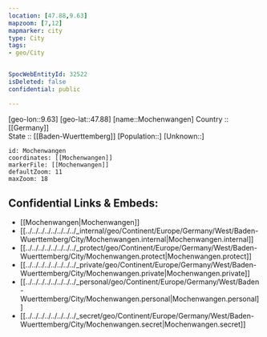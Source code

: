 ```yaml
---
location: [47.88,9.63] 
mapzoom: [7,12] 
mapmarker: city 
type: City
tags:
- geo/City


SpocWebEntityId: 32522
isDeleted: false
confidential: public

---
```

[geo-lon::9.63] 
[geo-lat::47.88] 
[name::Mochenwangen] 
Country :: [[Germany]]  
State :: [[Baden-Wuerttemberg]] 
[Population::] 
[Unknown::] 


```leaflet
id: Mochenwangen
coordinates: [[Mochenwangen]] 
markerFile: [[Mochenwangen]] 
defaultZoom: 11 
maxZoom: 18
```


## Confidential Links & Embeds: 
- [[Mochenwangen|Mochenwangen]]  
- [[../../../../../../../../_internal/geo/Continent/Europe/Germany/West/Baden-Wuerttemberg/City/Mochenwangen.internal|Mochenwangen.internal]] 
- [[../../../../../../../../_protect/geo/Continent/Europe/Germany/West/Baden-Wuerttemberg/City/Mochenwangen.protect|Mochenwangen.protect]] 
- [[../../../../../../../../_private/geo/Continent/Europe/Germany/West/Baden-Wuerttemberg/City/Mochenwangen.private|Mochenwangen.private]] 
- [[../../../../../../../../_personal/geo/Continent/Europe/Germany/West/Baden-Wuerttemberg/City/Mochenwangen.personal|Mochenwangen.personal]] 
- [[../../../../../../../../_secret/geo/Continent/Europe/Germany/West/Baden-Wuerttemberg/City/Mochenwangen.secret|Mochenwangen.secret]] 

